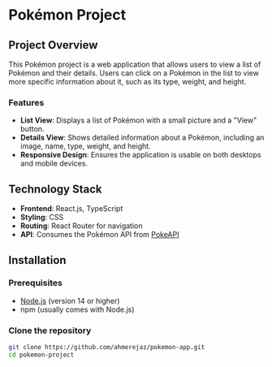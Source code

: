 # Pokémon Project

## Project Overview
This Pokémon project is a web application that allows users to view a list of Pokémon and their details. Users can click on a Pokémon in the list to view more specific information about it, such as its type, weight, and height.

### Features
- **List View**: Displays a list of Pokémon with a small picture and a "View" button.
- **Details View**: Shows detailed information about a Pokémon, including an image, name, type, weight, and height.
- **Responsive Design**: Ensures the application is usable on both desktops and mobile devices.

## Technology Stack
- **Frontend**: React.js, TypeScript
- **Styling**: CSS
- **Routing**: React Router for navigation
- **API**: Consumes the Pokémon API from [PokeAPI](https://pokeapi.co/)

## Installation

### Prerequisites
- [Node.js](https://nodejs.org/) (version 14 or higher)
- npm (usually comes with Node.js)

### Clone the repository
```bash
git clone https://github.com/ahmerejaz/pokemon-app.git
cd pokemon-project

